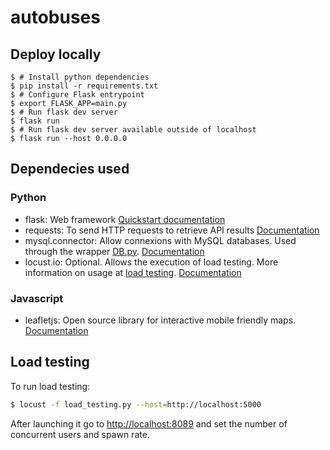 # autobuses

## Deploy locally

```
$ # Install python dependencies
$ pip install -r requirements.txt
$ # Configure Flask entrypoint
$ export FLASK_APP=main.py
$ # Run flask dev server
$ flask run
$ # Run flask dev server available outside of localhost
$ flask run --host 0.0.0.0
```

## Dependecies used

### Python

* flask: Web framework [Quickstart documentation](https://flask.palletsprojects.com/en/1.1.x/quickstart/)
* requests: To send HTTP requests to retrieve API results [Documentation](https://2.python-requests.org/en/master/)
* mysql.connector: Allow connexions with MySQL databases. Used through the wrapper [DB.py](utils/DB.py). [Documentation](https://dev.mysql.com/doc/connector-python/en/)
* locust.io: Optional. Allows the execution of load testing. More information on usage at [load testing](#load-testing). [Documentation](https://docs.locust.io/en/stable/)

### Javascript

* leafletjs: Open source library for interactive mobile friendly maps. [Documentation](https://leafletjs.com/reference-1.6.0.html)

## Load testing
To run load testing:

```bash
$ locust -f load_testing.py --host=http://localhost:5000
```

After launching it go to [http://localhost:8089](http://localhost:8089) and set the number of concurrent users and spawn rate.
